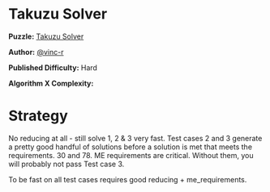 # Takuzu Solver

__Puzzle:__ [Takuzu Solver](https://www.codingame.com/training/hard/takuzu-solver)

__Author:__ [@vinc-r](https://www.codingame.com/profile/fb82e6cef7c3f73e81256761a6cac2043494314)

__Published Difficulty:__ Hard

__Algorithm X Complexity:__

# Strategy

No reducing at all - still solve 1, 2 & 3 very fast. Test cases 2 and 3 generate a pretty good handful of solutions before a solution is met that meets the requirements. 30 and 78. ME requirements are critical. Without them, you will probably not pass Test case 3.

To be fast on all test cases requires good reducing + me_requirements.

